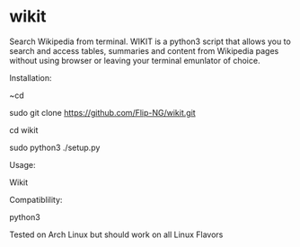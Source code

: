 # wikit
Search Wikipedia from terminal.
WIKIT is a python3 script that allows you to search and access
tables, summaries and content from Wikipedia pages without using 
browser or leaving your terminal emunlator of choice.

Installation:

~cd

sudo git clone https://github.com/Flip-NG/wikit.git

cd wikit

sudo python3 ./setup.py

Usage: 

Wikit

Compatiblility:

python3

Tested on Arch Linux but should work on all Linux Flavors
